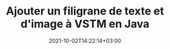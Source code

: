---
############################# Static ############################
layout: "autogen-gist"
date: 2021-10-02T14:22:14+03:00
draft: false
path: "fr/total/java/watermark/vstm/"
other_out_formats: "PDF DOC DOCX DOCM DOT DOTM DOTX RTF XLS XLSM XLSX XLT XLTM XLTX PPT PPTX PPTM PPS PPSX PPSM POT POTX POTM EML EMLX OFT MSG ODT BMP GIF JPEG JP2 PNG TIFF WEBP VSD VDX VSDM VSDX VSS VSSM VSSX VST VSTM VSTX VSX VTX JPG Word Excel Image Visio"
ad_headline: "Fichier VSTM de filigrane | Java"
ad_description: "Ajouter, rechercher, modifier et supprimer des filigranes du fichier VSTM en Java"

############################# Head ############################
head_title: "Fichier VSTM de filigrane en Java - Ajouter, modifier, rechercher, supprimer le filigrane"
head_description: "Ajouter un filigrane à un document VSTM en Java. Ajoutez, modifiez, recherchez et supprimez un filigrane de texte ou d'image à partir d'un fichier VSTM, Word, Excel, PowerPoint, diagramme ou image dans Java et J2SE dans vos applications de bureau, Web ou mobiles."

############################# Header ############################
title: "Ajouter un filigrane de texte et d'image à VSTM en Java"
description: "Ajoutez un filigrane d'image ou de texte à une application de visualisation de documents VSTM, basée sur les plates-formes Java et J2SE. Affichez le fichier filigrané au format HTML, Image ou PDF dans les applications sans utiliser de logiciel supplémentaire. Utilisez un ensemble intelligent de méthodes de gestion et de manipulation des filigranes pour ajouter, modifier, rechercher et supprimer tous les types de filigranes courants des documents PDF, Microsoft Word, des feuilles de calcul Excel, des présentations PowerPoint, des diagrammes, des pièces jointes aux e-mails et des formats de fichiers image. L'API de filigrane .NET permet également de visualiser le fichier filigrané au format HTML, Image ou PDF dans n'importe quelle application basée sur Java."

############################# SubMenu ############################
submenu:
    enable: false

############################# Content ############################
content:
    enable: true
    block:
    - title_left: "Comment ajouter un filigrane d'image à VSTM en Java"
      content_left: |
          [Conholdate.Total pour Java](https://products.conholdate.com/total/java/) permet aux programmeurs Java d'ajouter plus facilement des filigranes d'image à leurs applications de visualisation de documents VSTM en ajoutant quelques étapes simples.

          -   Instancier l'objet **FileInputStream** avec le document VSTM d'entrée
          -   Instanciez l'objet **Watermarker** à l'aide de l'objet de flux créé ci-dessus
          -   Utiliser le chemin de l'image du filigrane comme paramètre constructeur de la classe **ImageWatermark**
          -   Définir la taille et l'alignement du filigrane
          -   Ajoutez un filigrane au ** filigrane ** et créez un fichier de sortie
          -   Définir les options pour afficher le document au format HTML
          -   Instanciez **Viewer** avec le document de sortie
          
      title_right: "Instructions de téléchargement et d'installation des API"
      content_right: |
          L'exemple de code Java ci-dessous nécessite les espaces de noms `GroupDocs.Watermark` et `GroupDocs.Viewer` pour insérer, modifier, rechercher et supprimer des filigranes d'image des formats de fichiers pris en charge. Vous pouvez ajouter des fonctionnalités de visualisation de documents dans vos applications pour afficher le document en filigrane sous forme de fichier HTML sur différents systèmes d'exploitation tels que Windows, Linux (Ubuntu, OpenSUSE, CentOS et autres) ou macOS tout en utilisant des plates-formes telles que Microsoft Windows et Azure.
          
          Obtenez les fichiers respectifs à partir de [downloads](https://downloads.conholdate.com/total/java) ou récupérez l'ensemble du package à partir de [Maven](https://repository.conholdate.com/webapp/#/artifacts/browse /tree/General/repo/com/conholdate/conholdate-total) pour ajouter 'Conholdate.Total` directement dans votre espace de travail. Découvrez d'autres [API Java pour les documents Office](https://products.conholdate.com/total/java/) proposés par Conholdate.Total.
          
      gisthash: "9fa88c2b755cc9ff8944cd0c4005b889"
      gistfile: "insert-image-watermark-to-pdf.java"

    - title_left: "Comment ajouter un filigrane de texte à VSTM en Java"
      content_left: |
          Cet exemple de code Java montre comment ajouter un filigrane de texte à un document VSTM à l'aide de quelques lignes simples de code Java. Le filigrane sera ajouté à toutes les pages du document source.

          -   Instanciez **Watermarker** avec le document VSTM d'entrée
          -   Initialiser **TextWatermarker** avec le texte du filigrane, la taille de la police et le style
          -   Définir les propriétés du filigrane (alignement, couleur, etc.)
          -   Ajoutez un filigrane au **filigrane** et générez le document de sortie
        
      title_right: "Ajouter, rechercher, modifier et supprimer des filigranes personnalisés"
      content_right: |
          Conholdate.Total pour Java offre un ensemble unique de fonctionnalités pour ajouter des filigranes personnalisés aux images et aux formats de document pris en charge. Effectuez une opération de recherche de filigrane pour trouver tous les types possibles de filigranes déjà ajoutés au document source par un outil ou un logiciel tiers. Vous pouvez facilement modifier le texte ou l'image dans les filigranes trouvés et supprimer tout ou partie du filigrane de votre choix du document.

          Les types de filigrane pris en charge incluent XObject, Artifact, Annotation, Shape, texte, image, en-tête et pied de page.
          
      gisthash: "ecd2c1b6a7134033ed8e79ef1ec3a327"
      gistfile: "insert-text-watermark-to-pdf.java"

############################# About Formats ############################
about_formats:
    enable: false
############################# More Formats ############################
more_formats:
    enable: true
    auto: false
    other_out_formats: PDF DOC DOCX DOCM DOT DOTM DOTX RTF XLS XLSM XLSX XLT XLTM XLTX PPT PPTX PPTM PPS PPSX PPSM POT POTX POTM EML EMLX OFT MSG ODT BMP GIF JPEG JP2 PNG TIFF WEBP VSD VDX VSDM VSDX VSS VSSM VSSX VST VSTM VSTX VSX VTX JPG Word Excel Image Visio
############################# Back to top ###############################
back_to_top:
  enable: true
---